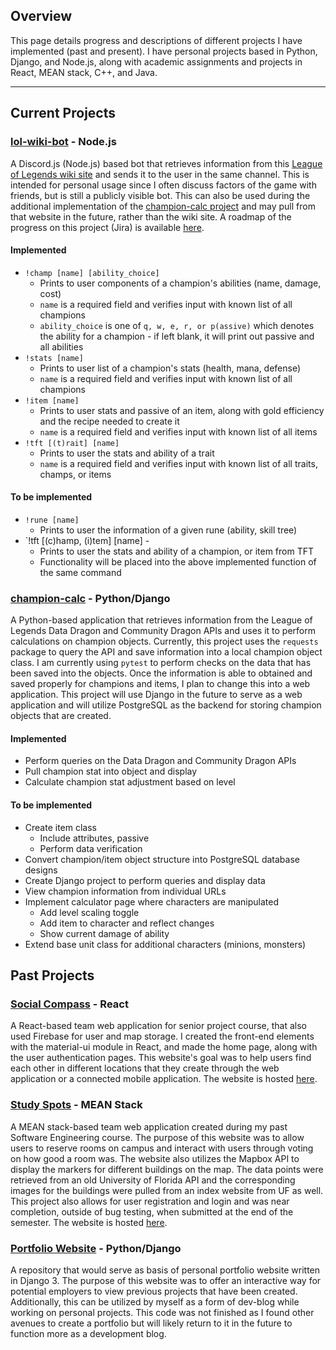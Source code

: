 ## Overview
This page details progress and descriptions of different projects I have implemented (past and present). I have personal projects based in Python, Django, and Node.js, along with academic assignments and projects in React, MEAN stack, C++, and Java. 

---

## Current Projects

### [lol-wiki-bot](https://github.com/adamhochberger/lol-wiki-bot) - Node.js

A Discord.js (Node.js) based bot that retrieves information from this [League of Legends wiki site](https://leagueoflegends.fandom.com/wiki/League_of_Legends_Wiki) and sends it to the user in the same channel. This is intended for personal usage since I often discuss factors of the game with friends, but is still a publicly visible bot. This can also be used during the additional implementation of the [champion-calc project](https://github.com/adamhochberger/champion-calc) and may pull from that website in the future, rather than the wiki site. A roadmap of the progress on this project (Jira) is available [here](https://adamhochberger.atlassian.net/jira/software/projects/LWB/boards/1/roadmap).

#### Implemented

- `!champ [name] [ability_choice]`
  - Prints to user components of a champion's abilities (name, damage, cost)
  - `name` is a required field and verifies input with known list of all champions
  - `ability_choice` is one of  `q, w, e, r, or p(assive)` which denotes the ability for a champion - if left blank, it will print out passive and all abilities
- `!stats [name]`
  - Prints to user list of a champion's stats (health, mana, defense)
  - `name` is a required field and verifies input with known list of all champions
- `!item [name]`
  - Prints to user stats and passive of an item, along with gold efficiency and the recipe needed to create it
  - `name` is a required field and verifies input with known list of all items  
- `!tft [(t)rait] [name]`
  - Prints to user the stats and ability of a trait
  - `name` is a required field and verifies input with known list of all traits, champs, or items
  
#### To be implemented

- `!rune [name]`
  - Prints to user the information of a given rune (ability, skill tree)
- `!tft [(c)hamp, (i)tem] [name] -
  - Prints to user the stats and ability of a champion, or item from TFT
  - Functionality will be placed into the above implemented function of the same command

### [champion-calc](https://github.com/adamhochberger/calc) - Python/Django

A Python-based application that retrieves information from the League of Legends Data Dragon and Community Dragon APIs and uses it to perform calculations on champion objects. Currently, this project uses the `requests` package to query the API and save information into a local champion object class. I am currently using `pytest` to perform checks on the data that has been saved into the objects.  Once the information is able to obtained and saved properly for champions and items, I plan to change this into a web application. This project will use Django in the future to serve as a web application and will utilize PostgreSQL as the backend for storing champion objects that are created. 

#### Implemented

- Perform queries on the Data Dragon and Community Dragon APIs
- Pull champion stat into object and display
- Calculate champion stat adjustment based on level

#### To be implemented

- Create item class
  - Include attributes, passive
  - Perform data verification
- Convert champion/item object structure into PostgreSQL database designs
- Create Django project to perform queries and display data
- View champion information from individual URLs
- Implement calculator page where characters are manipulated
  - Add level scaling toggle
  - Add item to character and reflect changes
  - Show current damage of ability
- Extend base unit class for additional characters (minions, monsters)

## Past Projects

### [Social Compass](https://github.com/adamhochberger/seatcheck-web) - React
A React-based team web application for senior project course, that also used Firebase for user and map storage. I created the front-end elements with the material-ui module in React, and made the home page, along with the user authentication pages. This website's goal was to help users find each other in different locations that they create through the web application or a connected mobile application. The website is hosted [here](https://socialcompass2020.herokuapp.com).

### [Study Spots](https://github.com/adamhochberger/study-spots) - MEAN Stack
A MEAN stack-based team web application created during my past Software Engineering course. The purpose of this website was to allow users to reserve rooms on campus and interact with users through voting on how good a room was. The website also utilizes the Mapbox API to display the markers for different buildings on the map. The data points were retrieved from an old University of Florida API and the corresponding images for the buildings were pulled from an index website from UF as well. This project also allows for user registration and login and was near completion, outside of bug testing, when submitted at the end of the semester. The website is hosted [here](https://study-spots-group3-1250-test.herokuapp.com).

### [Portfolio Website](https://github.com/adamhochberger/django-portfolio) - Python/Django
A repository that would serve as basis of personal portfolio website written in Django 3. The purpose of this website was to offer an interactive way for potential employers to view previous projects that have been created. Additionally, this can be utilized by myself as a form of dev-blog while working on personal projects. This code was not finished as I found other avenues to create a portfolio but will likely return to it in the future to function more as a development blog.
